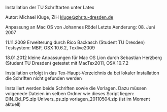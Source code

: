 Installation der TU Schriftarten unter Latex

Autor: Michael Kluge, ZIH
kluge@zhr.tu-dresden.de

Anpassung an Mac OS von Johannes Rödel
Letzte Aenderung: 08. Juni 2007

11.11.2009
Erweiterung durch Rico Backasch (Student TU Dresden)
Testsystem: MBP, OSX 10.6.2, Texlive2009

18.01.2012
kleine Anpassungen für Mac OS Lion durch Sebastian Herzberg (Student TU Dresden)
getestet mit MacTex2011, OSX 10.7.2

Installation erfolgt in das Tex-Haupt-Verzeichnis 
da bei lokaler Installation die Schriften nicht gefunden werden

Installiert werden beide Schriften sowie die Vorlagen.
Dazu müssen volgenede Dateien im selben Ordner wie dieses Script liegen:
DIN_Bd_PS.zip 
Univers_ps.zip
vorlagen_20110504.zip (ist im Moment aktuell)